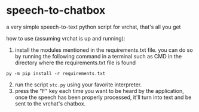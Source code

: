 # speech-to-chatbox
a very simple speech-to-text python script for vrchat, that's all you get

how to use (assuming vrchat is up and running):

  1. install the modules mentioned in the requirements.txt file.
  you can do so by running the following command in a terminal such as CMD in the directory where the requirements.txt file is found
  ```
  py -m pip install -r requirements.txt
  ```
  2. run the script `stc.py` using your favorite interpreter.
  3. press the "F" key each time you want to be heard by the application,
  once the speech has been properly processed,
  it'll turn into text and be sent to the vrchat's chatbox.
